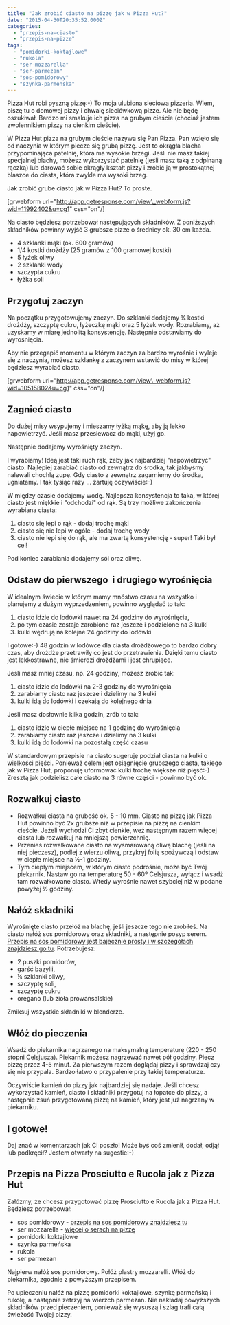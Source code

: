 ```yaml
---
title: "Jak zrobić ciasto na pizzę jak w Pizza Hut?"
date: "2015-04-30T20:35:52.000Z"
categories: 
  - "przepis-na-ciasto"
  - "przepis-na-pizze"
tags: 
  - "pomidorki-koktajlowe"
  - "rukola"
  - "ser-mozzarella"
  - "ser-parmezan"
  - "sos-pomidorowy"
  - "szynka-parmenska"
---
```


Pizza Hut robi pyszną pizzę:-) To moja ulubiona sieciowa pizzeria. Wiem, piszę tu o domowej pizzy i chwalę sieciówkową pizze. Ale nie będę oszukiwał. Bardzo mi smakuje ich pizza na grubym cieście (chociaż jestem zwolennikiem pizzy na cienkim cieście).

W Pizza Hut pizza na grubym cieście nazywa się Pan Pizza. Pan wzięło się od naczynia w którym piecze się grubą pizzę. Jest to okrągła blacha przypominająca patelnię, która ma wysokie brzegi. Jeśli nie masz takiej specjalnej blachy, możesz wykorzystać patelnię (jeśli masz taką z odpinaną rączką) lub darować sobie okrągły kształt pizzy i zrobić ją w prostokątnej blaszce do ciasta, która zwykle ma wysoki brzeg.

Jak zrobić grube ciasto jak w Pizza Hut? To proste.

\[grwebform url="http://app.getresponse.com/view\_webform.js?wid=11992402&u=cg1" css="on"/\]

Na ciasto będziesz potrzebował następujących składników. Z poniższych składników powinny wyjść 3 grubsze pizze o średnicy ok. 30 cm każda.

- 4 szklanki mąki (ok. 600 gramów)
- 1/4 kostki drożdży (25 gramów z 100 gramowej kostki)
- 5 łyżek oliwy
- 2 szklanki wody
- szczypta cukru
- łyżka soli

## Przygotuj zaczyn

Na początku przygotowujemy zaczyn. Do szklanki dodajemy ¼ kostki drożdży, szczyptę cukru, łyżeczkę mąki oraz 5 łyżek wody. Rozrabiamy, aż uzyskamy w miarę jednolitą konsystencję. Następnie odstawiamy do wyrośnięcia.

Aby nie przegapić momentu w którym zaczyn za bardzo wyrośnie i wyleje się z naczynia, możesz szklankę z zaczynem wstawić do misy w której będziesz wyrabiać ciasto.

\[grwebform url="http://app.getresponse.com/view\_webform.js?wid=10515802&u=cg1" css="on"/\]

## Zagnieć ciasto

Do dużej misy wsypujemy i mieszamy łyżką mąkę, aby ją lekko napowietrzyć. Jeśli masz przesiewacz do mąki, użyj go.

Następnie dodajemy wyrośnięty zaczyn.

I wyrabiamy! Ideą jest taki ruch rąk, żeby jak najbardziej "napowietrzyć" ciasto. Najlepiej zarabiać ciasto od zewnątrz do środka, tak jakbyśmy nalewali chochlą zupę. Gdy ciasto z zewnątrz zagarniemy do środka, ugniatamy. I tak tysiąc razy … żartuję oczywiście:-)

W między czasie dodajemy wodę. Najlepsza konsystencja to taka, w której ciasto jest miękkie i "odchodzi" od rąk. Są trzy możliwe zakończenia wyrabiana ciasta:

1. ciasto się lepi o rąk - dodaj trochę mąki
2. ciasto się nie lepi w ogóle - dodaj trochę wody
3. ciasto nie lepi się do rąk, ale ma zwartą konsystencję - super! Taki był cel!

Pod koniec zarabiania dodajemy sól oraz oliwę.

## Odstaw do pierwszego  i drugiego wyrośnięcia

W idealnym świecie w którym mamy mnóstwo czasu na wszystko i planujemy z dużym wyprzedzeniem, powinno wyglądać to tak:

1. ciasto idzie do lodówki nawet na 24 godziny do wyrośnięcia,
2. po tym czasie zostaje zarobione raz jeszcze i podzielone na 3 kulki
3. kulki wędrują na kolejne 24 godziny do lodówki

I gotowe:-) 48 godzin w lodówce dla ciasta drożdżowego to bardzo dobry czas, aby drożdże przetrawiły co jest do przetrawienia. Dzięki temu ciasto jest lekkostrawne, nie śmierdzi drożdżami i jest chrupiące.

Jeśli masz mniej czasu, np. 24 godziny, możesz zrobić tak:

1. ciasto idzie do lodówki na 2-3 godziny do wyrośnięcia
2. zarabiamy ciasto raz jeszcze i dzielimy na 3 kulki
3. kulki idą do lodówki i czekają do kolejnego dnia

Jeśli masz dosłownie kilka godzin, zrób to tak:

1. ciasto idzie w ciepłe miejsce na 1 godzinę do wyrośnięcia
2. zarabiamy ciasto raz jeszcze i dzielimy na 3 kulki
3. kulki idą do lodówki na pozostałą część czasu

W standardowym przepisie na ciasto sugeruję podział ciasta na kulki o wielkości pięści. Ponieważ celem jest osiągnięcie grubszego ciasta, takiego jak w Pizza Hut, proponuję uformować kulki trochę większe niż pięść:-) Zresztą jak podzielisz całe ciasto na 3 równe części - powinno być ok.

## Rozwałkuj ciasto

- Rozwałkuj ciasta na grubość ok. 5 - 10 mm. Ciasto na pizzę jak Pizza Hut powinno być 2x grubsze niż w przepisie na pizzę na cienkim cieście. Jeżeli wychodzi Ci zbyt cienkie, weź następnym razem więcej ciasta lub rozwałkuj na mniejszą powierzchnię.
- Przenieś rozwałkowane ciasto na wysmarowaną oliwą blachę (jeśli na niej pieczesz), podlej z wierzu oliwą, przykryj folią spożywczą i odstaw w ciepłe miejsce na ½-1 godziny.
- Tym ciepłym miejscem, w którym ciasto podrośnie, może być Twój piekarnik. Nastaw go na temperaturę 50 - 60º Celsjusza, wyłącz i wsadź tam rozwałkowane ciasto. Wtedy wyrośnie nawet szybciej niż w podane powyżej ½ godziny.

## Nałóż składniki

Wyrośnięte ciasto przełóż na blachę, jeśli jeszcze tego nie zrobiłeś. Na ciasto nałóż sos pomidorowy oraz składniki, a następnie posyp serem. <a title="Sos pomidorowy" href="/sos-pomidorowy/">Przepis na sos pomidorowy jest bajecznie prosty i w szczegółach znajdziesz go tu</a>. Potrzebujesz:

- 2 puszki pomidorów,
- garść bazylii,
- ¼ szklanki oliwy,
- szczyptę soli,
- szczyptę cukru
- oregano (lub zioła prowansalskie)

Zmiksuj wszystkie składniki w blenderze.

## Włóż do pieczenia

Wsadź do piekarnika nagrzanego na maksymalną temperaturę (220 - 250 stopni Celsjusza). Piekarnik możesz nagrzewać nawet pół godziny. Piecz pizzę przez 4-5 minut. Za pierwszym razem doglądaj pizzy i sprawdzaj czy się nie przypala. Bardzo łatwo o przypalenie przy takiej temperaturze.

Oczywiście kamień do pizzy jak najbardziej się nadaje. Jeśli chcesz wykorzystać kamień, ciasto i składniki przygotuj na łopatce do pizzy, a następnie zsuń przygotowaną pizzę na kamień, który jest już nagrzany w piekarniku.

## I gotowe!

Daj znać w komentarzach jak Ci poszło! Może byś coś zmienił, dodał, odjął lub podkręcił? Jestem otwarty na sugestie:-)

## Przepis na Pizza Prosciutto e Rucola jak z Pizza Hut

Załóżmy, że chcesz przygotować pizzę Prosciutto e Rucola jak z Pizza Hut. Będziesz potrzebował:

- sos pomidorowy - <a title="Sos pomidorowy" href="/sos-pomidorowy/">przepis na sos pomidorowy znajdziesz tu</a>
- ser mozzarella - <a title="Jaki ser wybrać do pizzy?" href="/jaki-ser-wybrac-do-pizzy/">więcej o serach na pizzę</a>
- pomidorki koktajlowe
- szynka parmeńska
- rukola
- ser parmezan

Najpierw nałóż sos pomidorowy. Połóż plastry mozzarelli. Włóż do piekarnika, zgodnie z powyższym przepisem.

Po upieczeniu nałóż na pizzę pomidorki koktajlowe, szynkę parmeńską i rukolę, a następnie zetrzyj na wierzch parmezan. Nie nakładaj powyższych składników przed pieczeniem, ponieważ się wysuszą i szlag trafi całą świeżość Twojej pizzy.
